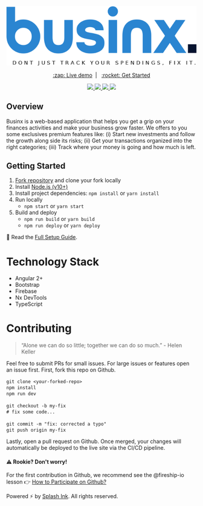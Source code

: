 <p align="center">
  <img width="600px" src="./public/bnx-colorful.png" />
</p>

<p align="center">
  <a href="javascript:void(0)" align="center">:zap: Live demo</a>&nbsp;&nbsp;|&nbsp;&nbsp;
  <a href="#getting-started">:rocket: Get Started</a>
</p>

<p align="center">
  <a aria-label="contributions welcome" href="https://github.com/splash-ink/businx/issues">
    <img src="https://img.shields.io/badge/contributions-welcome-brightgreen.svg?style=flat" />
  </a>
  <a aria-label="Businx LICENSE" href="https://github.com/splash-ink/businx/blob/master/LICENSE">
    <img src="https://img.shields.io/github/license/splash-ink/businx" />
  </a>
  <a aria-label="Businx LICENSE" href="javascript:void(0)">
    <img src="https://img.shields.io/github/package-json/v/splash-ink/businx" />
  </a>
  <a aria-label="Website status" href="javascript:void(0)">
    <img src="https://img.shields.io/website?down_message=offline&up_message=online&url=https%3A%2F%2Fappname.app" />
  </a>
</p>

## Overview
Businx is a web-based application that helps you get a grip on your finances activities and make your business grow faster. We offers to you some exclusives premium features like: (i) Start new investments and follow the growth along side its risks; (ii) Get your transactions organized into the right categories; (iii) Track where your money is going and how much is left.

## Getting Started
1. [Fork repository](https://github.com/splash-ink/businx/fork) and clone your fork locally
1. Install [Node.js (v10+)](https://nodejs.org/en/download/)
1. Install project dependencies: `npm install` or  `yarn install`
2. Run locally
   * `npm start` or `yarn start`
3. Build and deploy
   * `npm run build` or `yarn build`
   * `npm run deploy` or `yarn deploy`

:book: Read the [Full Setup Guide](/docs/).

# Technology Stack
* Angular 2+
* Bootstrap
* Firebase
* Nx DevTools
* TypeScript

# Contributing
> “Alone we can do so little; together we can do so much.” - Helen Keller

Feel free to submit PRs for small issues. For large issues or features open an issue first.
First, fork this repo on Github.

```shell
git clone <your-forked-repo>
npm install
npm run dev

git checkout -b my-fix
# fix some code...

git commit -m "fix: corrected a typo"
git push origin my-fix
```

Lastly, open a pull request on Github. Once merged, your changes will automatically be deployed to the live site via the CI/CD pipeline. 

#### ⚠ Rookie? Don't worry!
For the first contribution in Github, we recommend see the @fireship-io lesson 👉 [How to Participate on Github?](https://fireship.io/snippets/git-how-to-participate-on-github/)

Powered :zap: by [Splash Ink](https://splashink.gq). All rights reserved.
